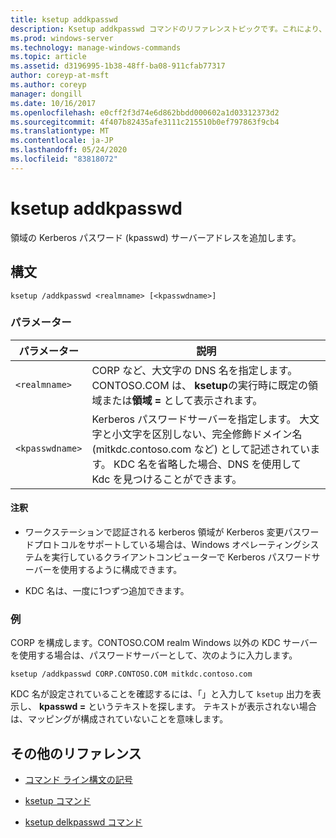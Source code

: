 ```yaml
---
title: ksetup addkpasswd
description: Ksetup addkpasswd コマンドのリファレンストピックです。これにより、領域の Kerberos パスワード (kpasswd) サーバーアドレスが追加されます。
ms.prod: windows-server
ms.technology: manage-windows-commands
ms.topic: article
ms.assetid: d3196995-1b38-48ff-ba08-911cfab77317
author: coreyp-at-msft
ms.author: coreyp
manager: dongill
ms.date: 10/16/2017
ms.openlocfilehash: e0cff2f3d74e6d862bbdd000602a1d03312373d2
ms.sourcegitcommit: 4f407b82435afe3111c215510b0ef797863f9cb4
ms.translationtype: MT
ms.contentlocale: ja-JP
ms.lasthandoff: 05/24/2020
ms.locfileid: "83818072"
---
```

# <a name="ksetup-addkpasswd"></a>ksetup addkpasswd

領域の Kerberos パスワード (kpasswd) サーバーアドレスを追加します。

## <a name="syntax"></a>構文

```
ksetup /addkpasswd <realmname> [<kpasswdname>]
```

### <a name="parameters"></a>パラメーター

| パラメーター | 説明 |
| --------- | ----------- |
| `<realmname>` | CORP など、大文字の DNS 名を指定します。CONTOSO.COM は、 **ksetup**の実行時に既定の領域または**領域 =** として表示されます。 |
| `<kpasswdname>` | Kerberos パスワードサーバーを指定します。 大文字と小文字を区別しない、完全修飾ドメイン名 (mitkdc.contoso.com など) として記述されています。 KDC 名を省略した場合、DNS を使用して Kdc を見つけることができます。 |

#### <a name="remarks"></a>注釈

- ワークステーションで認証される kerberos 領域が Kerberos 変更パスワードプロトコルをサポートしている場合は、Windows オペレーティングシステムを実行しているクライアントコンピューターで Kerberos パスワードサーバーを使用するように構成できます。

- KDC 名は、一度に1つずつ追加できます。

### <a name="examples"></a>例

CORP を構成します。CONTOSO.COM realm Windows 以外の KDC サーバーを使用する場合は、パスワードサーバーとして、次のように入力します。

```
ksetup /addkpasswd CORP.CONTOSO.COM mitkdc.contoso.com
```

KDC 名が設定されていることを確認するには、「」と入力して `ksetup` 出力を表示し、 **kpasswd =** というテキストを探します。 テキストが表示されない場合は、マッピングが構成されていないことを意味します。

## <a name="additional-references"></a>その他のリファレンス

- [コマンド ライン構文の記号](command-line-syntax-key.md)

- [ksetup コマンド](ksetup.md)

- [ksetup delkpasswd コマンド](ksetup-delkpasswd.md)
